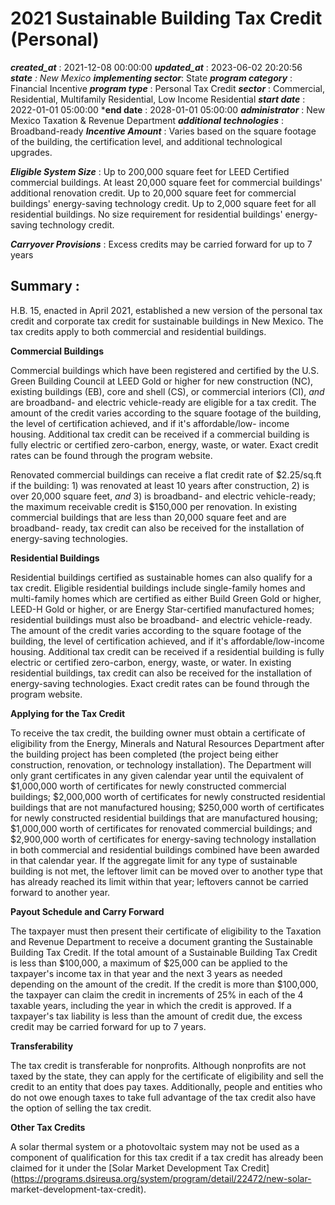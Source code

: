 # 2021 Sustainable Building Tax Credit (Personal) 
 ***created_at*** : 2021-12-08 00:00:00 
 ***updated_at*** : 2023-06-02 20:20:56 
 ***state** : New Mexico 
 **implementing sector***: State 
 ***program category*** : Financial Incentive 
 ***program type*** : Personal Tax Credit 
 ***sector*** : Commercial, Residential, Multifamily Residential, Low Income Residential 
 ***start date*** : 2022-01-01 05:00:00 
 ***end date** : 2028-01-01 05:00:00 
 ***administrator*** : New Mexico Taxation & Revenue Department 
 ***additional technologies*** : Broadband-ready 
 ***Incentive Amount*** : Varies based on the square footage of the building, the certification level,
and additional technological upgrades.

 
 ***Eligible System Size*** : Up to 200,000 square feet for LEED Certified commercial buildings. At least
20,000 square feet for commercial buildings' additional renovation credit. Up
to 20,000 square feet for commercial buildings' energy-saving technology
credit. Up to 2,000 square feet for all residential buildings. No size
requirement for residential buildings' energy-saving technology credit.

 
 ***Carryover Provisions*** : Excess credits may be carried forward for up to 7 years

 
 ## Summary : 
 H.B. 15, enacted in April 2021, established a new version of the personal tax
credit and corporate tax credit for sustainable buildings in New Mexico. The
tax credits apply to both commercial and residential buildings.

**Commercial Buildings**

Commercial buildings which have been registered and certified by the U.S.
Green Building Council at LEED Gold or higher for new construction (NC),
existing buildings (EB), core and shell (CS), or commercial interiors (CI),
_and_ are broadband- and electric vehicle-ready are eligible for a tax credit.
The amount of the credit varies according to the square footage of the
building, the level of certification achieved, and if it's affordable/low-
income housing. Additional tax credit can be received if a commercial building
is fully electric or certified zero-carbon, energy, waste, or water. Exact
credit rates can be found through the program website.  

Renovated commercial buildings can receive a flat credit rate of $2.25/sq.ft
if the building: 1) was renovated at least 10 years after construction, 2) is
over 20,000 square feet, _and_ 3) is broadband- and electric vehicle-ready;
the maximum receivable credit is $150,000 per renovation. In existing
commercial buildings that are less than 20,000 square feet and are broadband-
ready, tax credit can also be received for the installation of energy-saving
technologies.

**Residential Buildings**

Residential buildings certified as sustainable homes can also qualify for a
tax credit. Eligible residential buildings include single-family homes and
multi-family homes which are certified as either Build Green Gold or higher,
LEED-H Gold or higher, or are Energy Star-certified manufactured homes;
residential buildings must also be broadband- and electric vehicle-ready. The
amount of the credit varies according to the square footage of the building,
the level of certification achieved, and if it's affordable/low-income
housing. Additional tax credit can be received if a residential building is
fully electric or certified zero-carbon, energy, waste, or water. In existing
residential buildings, tax credit can also be received for the installation of
energy-saving technologies. Exact credit rates can be found through the
program website.

**Applying for the Tax Credit**

To receive the tax credit, the building owner must obtain a certificate of
eligibility from the Energy, Minerals and Natural Resources Department after
the building project has been completed (the project being either
construction, renovation, or technology installation). The Department will
only grant certificates in any given calendar year until the equivalent of
$1,000,000 worth of certificates for newly constructed commercial buildings;
$2,000,000 worth of certificates for newly constructed residential buildings
that are not manufactured housing; $250,000 worth of certificates for newly
constructed residential buildings that are manufactured housing; $1,000,000
worth of certificates for renovated commercial buildings; and $2,900,000 worth
of certificates for energy-saving technology installation in both commercial
and residential buildings combined have been awarded in that calendar year. If
the aggregate limit for any type of sustainable building is not met, the
leftover limit can be moved over to another type that has already reached its
limit within that year; leftovers cannot be carried forward to another year.

**Payout Schedule and Carry Forward**

The taxpayer must then present their certificate of eligibility to the
Taxation and Revenue Department to receive a document granting the Sustainable
Building Tax Credit. If the total amount of a Sustainable Building Tax Credit
is less than $100,000, a maximum of $25,000 can be applied to the taxpayer's
income tax in that year and the next 3 years as needed depending on the amount
of the credit. If the credit is more than $100,000, the taxpayer can claim the
credit in increments of 25% in each of the 4 taxable years, including the year
in which the credit is approved. If a taxpayer's tax liability is less than
the amount of credit due, the excess credit may be carried forward for up to 7
years.

**Transferability**

The tax credit is transferable for nonprofits. Although nonprofits are not
taxed by the state, they can apply for the certificate of eligibility and sell
the credit to an entity that does pay taxes. Additionally, people and entities
who do not owe enough taxes to take full advantage of the tax credit also have
the option of selling the tax credit.

**Other Tax Credits**

A solar thermal system or a photovoltaic system may not be used as a component
of qualification for this tax credit if a tax credit has already been claimed
for it under the [Solar Market Development Tax
Credit](https://programs.dsireusa.org/system/program/detail/22472/new-solar-
market-development-tax-credit).  

 
 